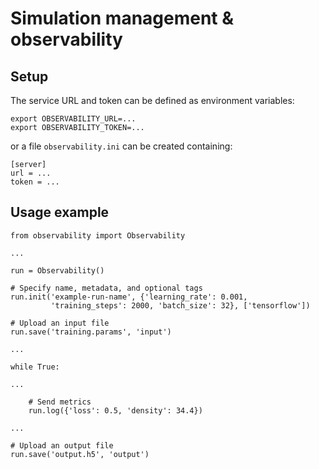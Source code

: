 # Simulation management &amp; observability

## Setup
The service URL and token can be defined as environment variables:
```
export OBSERVABILITY_URL=...
export OBSERVABILITY_TOKEN=...
```
or a file `observability.ini` can be created containing:
```
[server]
url = ...
token = ...
```

## Usage example
```
from observability import Observability

...

run = Observability()

# Specify name, metadata, and optional tags
run.init('example-run-name', {'learning_rate': 0.001,
         'training_steps': 2000, 'batch_size': 32}, ['tensorflow'])

# Upload an input file
run.save('training.params', 'input')

...

while True:

...

    # Send metrics
    run.log({'loss': 0.5, 'density': 34.4})

...

# Upload an output file
run.save('output.h5', 'output')
```
